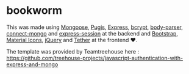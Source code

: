 # bookworm

This was made using [Mongoose](http://mongoosejs.com/), [Pugjs](https://pugjs.org), [Express](https://expressjs.com/), [bcrypt](https://www.npmjs.com/package/bcrypt), [body-parser](https://www.npmjs.com/package/body-parser), [connect-mongo](https://www.npmjs.com/package/connect-mongo) and [express-session](https://www.npmjs.com/package/express-session) at the backend and [Bootstrap](https://getbootstrap.com/), [Material Icons](https://material.io/icons/), [jQuery](https://jquery.com/) and [Tether](http://tether.io/) at the frontend :heart:.

The template was provided by Teamtreehouse here : https://github.com/treehouse-projects/javascript-authentication-with-express-and-mongo
